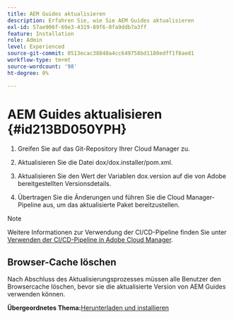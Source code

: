 ```yaml
---
title: AEM Guides aktualisieren
description: Erfahren Sie, wie Sie AEM Guides aktualisieren
exl-id: 57ae906f-69e3-4319-89f6-0fa9ddb7a3ff
feature: Installation
role: Admin
level: Experienced
source-git-commit: 0513ecac38840a4cc649758bd1180edff1f8aed1
workflow-type: tm+mt
source-wordcount: '98'
ht-degree: 0%

---
```


# AEM Guides aktualisieren {#id213BD050YPH}

1. Greifen Sie auf das Git-Repository Ihrer Cloud Manager zu.

1. Aktualisieren Sie die Datei dox/dox.installer/pom.xml.

1. Aktualisieren Sie den Wert der Variablen dox.version auf die von Adobe bereitgestellten Versionsdetails.

1. Übertragen Sie die Änderungen und führen Sie die Cloud Manager-Pipeline aus, um das aktualisierte Paket bereitzustellen.


>[!NOTE]
>
> Weitere Informationen zur Verwendung der CI/CD-Pipeline finden Sie unter [Verwenden der CI/CD-Pipeline in Adobe Cloud Manager](https://experienceleague.adobe.com/docs/experience-manager-learn/foundation/cloud-manager/use-the-cicd-pipeline-in-cloud-manager-for-aem.html?lang=de).

## Browser-Cache löschen

Nach Abschluss des Aktualisierungsprozesses müssen alle Benutzer den Browsercache löschen, bevor sie die aktualisierte Version von AEM Guides verwenden können.

**Übergeordnetes Thema:**&#x200B;[ Herunterladen und installieren](download-install.md)
